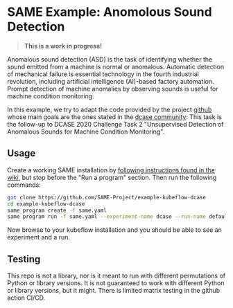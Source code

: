 # SAME Example: Anomolous Sound Detection

> **This is a work in progress!**

Anomalous sound detection (ASD) is the task of identifying whether the sound emitted from a machine is normal or anomalous. Automatic detection of mechanical failure is essential technology in the fourth industrial revolution, including artificial intelligence (AI)-based factory automation. Prompt detection of machine anomalies by observing sounds is useful for machine condition monitoring.

In this example, we try to adapt the code provided by the project [github](https://github.com/y-kawagu/dcase2020_task2_baseline) whose main goals are the ones stated in the [dcase community](http://dcase.community/challenge2021/task-unsupervised-detection-of-anomalous-sounds): This task is the follow-up to DCASE 2020 Challenge Task 2 "Unsupervised Detection of Anomalous Sounds for Machine Condition Monitoring".

## Usage

Create a working SAME installation by [following instructions found in the wiki](https://github.com/azure-octo/same-cli/wiki/Epic-Sprint-1-Demo), but stop before the "Run a program" section. Then run the following commands:

```bash
git clone https://github.com/SAME-Project/example-kubeflow-dcase
cd example-kubeflow-dcase
same program create -f same.yaml
same program run -f same.yaml --experiment-name dcase --run-name default
```

Now browse to your kubeflow installation and you should be able to see an experiment and a run.

## Testing

This repo is not a library, nor is it meant to run with different permutations of Python or library versions. It is not guaranteed to work with different Python or library versions, but it might. There is limited matrix testing in the github action CI/CD.
